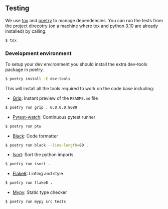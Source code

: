 
## Testing

We use [tox](https://tox.wiki/en/latest/) and
[poetry](https://python-poetry.org/) to manage dependencies. You can run the
tests from the project direcotry (on a machine where tox and python 3.10 are
already installed) by calling:

```bash
$ tox
```

### Development environment

To setup your dev environment you should install the extra dev-tools package in
poetry.

```bash
$ poetry install -E dev-tools
```

This will install all the tools required to work on the code base including:

* [Grip](https://github.com/joeyespo/grip): Instant preview of the `README.md` file
```bash
$ poetry run grip . 0.0.0.0:8080
```

* [Pytest-watch](https://github.com/joeyespo/pytest-watch): Continuous pytest runner
```bash
$ poetry run ptw
```

* [Black](https://black.readthedocs.io/en/stable/index.html): Code formatter
```bash
$ poetry run black --line-length=80 .
```

* [Isort](https://pycqa.github.io/isort): Sort the python imports
```bash
$ poetry run isort .
```

* [Flake8](https://flake8.pycqa.org/en/latest): Linting and style
```bash
$ poetry run flake8 .
```

* [Mypy](http://mypy-lang.org/): Static type checker
```bash
$ poetry run mypy src tests
```

